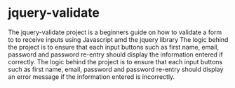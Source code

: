 # jquery-validate
The jquery-validate project is a beginners guide on how to validate a form to  to receive inputs using Javascript amd the jquery library
The logic behind the project is to ensure that each input buttons such as first name, email, password and password re-entry should display the information entered if correctly.
The logic behind the project is to ensure that each input buttons such as first name, email, password and password re-entry should display an error message if the information entered is incorrectly.

